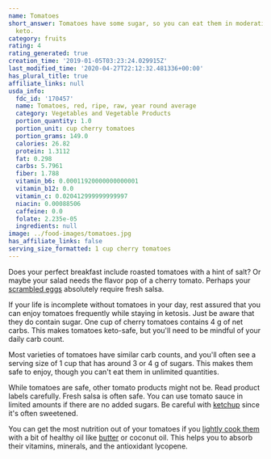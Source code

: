 ```yaml
---
name: Tomatoes
short_answer: Tomatoes have some sugar, so you can eat them in moderation while keeping
  keto.
category: fruits
rating: 4
rating_generated: true
creation_time: '2019-01-05T03:23:24.029915Z'
last_modified_time: '2020-04-27T22:12:32.481336+00:00'
has_plural_title: true
affiliate_links: null
usda_info:
  fdc_id: '170457'
  name: Tomatoes, red, ripe, raw, year round average
  category: Vegetables and Vegetable Products
  portion_quantity: 1.0
  portion_unit: cup cherry tomatoes
  portion_grams: 149.0
  calories: 26.82
  protein: 1.3112
  fat: 0.298
  carbs: 5.7961
  fiber: 1.788
  vitamin_b6: 0.00011920000000000001
  vitamin_b12: 0.0
  vitamin_c: 0.020412999999999997
  niacin: 0.00088506
  caffeine: 0.0
  folate: 2.235e-05
  ingredients: null
image: ../food-images/tomatoes.jpg
has_affiliate_links: false
serving_size_formatted: 1 cup cherry tomatoes
---
```

Does your perfect breakfast include roasted tomatoes with a hint of salt?  Or maybe your salad needs the flavor pop of a cherry tomato.  Perhaps your [scrambled eggs](/eggs) absolutely require fresh salsa.

If your life is incomplete without tomatoes in your day, rest assured that you can enjoy tomatoes frequently while staying in ketosis. Just be aware that they do contain sugar.  One cup of cherry tomatoes contains 4 g of net carbs. This makes tomatoes keto-safe, but you'll need to be mindful of your daily carb count.

Most varieties of tomatoes have similar carb counts, and you'll often see a serving size of 1 cup that has around 3 or 4 g of sugars.  This makes them safe to enjoy, though you can't eat them in unlimited quantities.

While tomatoes are safe, other tomato products might not be.  Read product labels carefully.  Fresh salsa is often safe.  You can use tomato sauce in limited amounts if there are no added sugars.  Be careful with [ketchup](/ketchup) since it's often sweetened.

You can get the most nutrition out of your tomatoes if you [lightly cook them](https://academic.oup.com/jn/article-abstract/122/11/2161/4754717) with a bit of healthy oil like [butter](/butter) or coconut oil. This helps you to absorb their vitamins, minerals, and the antioxidant lycopene.
